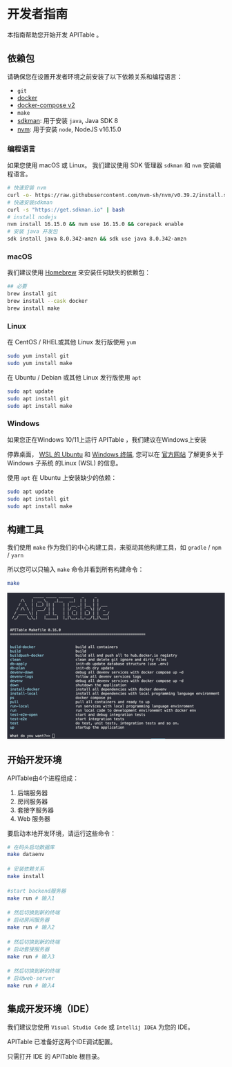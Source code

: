 # 开发者指南

本指南帮助您开始开发 APITable 。

## 依赖包

请确保您在设置开发者环境之前安装了以下依赖关系和编程语言：

- `git`
- [docker](https://docs.docker.com/engine/install/)
- [docker-compose v2](https://docs.docker.com/engine/install/)
- `make`
- [sdkman](https://sdkman.io/): 用于安装 `java`, Java SDK 8
- [nvm](https://github.com/nvm-sh/nvm): 用于安装 `node`, NodeJS v16.15.0


### 编程语言

如果您使用 macOS 或 Linux。 我们建议使用 SDK 管理器 `sdkman` 和 `nvm` 安装编程语言。

```bash
# 快速安装 nvm
curl -o- https://raw.githubusercontent.com/nvm-sh/nvm/v0.39.2/install.sh | bash
# 快速安装sdkman
curl -s "https://get.sdkman.io" | bash
# install nodejs 
nvm install 16.15.0 && nvm use 16.15.0 && corepack enable
# 安装 java 开发包
sdk install java 8.0.342-amzn && sdk use java 8.0.342-amzn
```

### macOS

我们建议使用 [Homebrew](https://brew.sh/) 来安装任何缺失的依赖包：

```bash
## 必要
brew install git
brew install --cask docker
brew install make
```

### Linux

在 CentOS / RHEL或其他 Linux 发行版使用 `yum`

```bash
sudo yum install git
sudo yum install make
```

在 Ubuntu / Debian 或其他 Linux 发行版使用 `apt`

```bash
sudo apt update
sudo apt install git
sudo apt install make
```


### Windows

如果您正在Windows 10/11上运行 APITable ，我们建议在Windows</a>上安装

停靠桌面， [WSL 的 Ubuntu](https://ubuntu.com/wsl) 和 [Windows 终端](https://aka.ms/terminal), 您可以在 [官方网站](https://learn.microsoft.com/en-us/windows/wsl) 了解更多关于 Windows 子系统 的Linux (WSL) 的信息。</p> 

使用 `apt` 在 Ubuntu 上安装缺少的依赖：



```bash
sudo apt update
sudo apt install git
sudo apt install make
```





## 构建工具

我们使用 `make` 作为我们的中心构建工具，来驱动其他构建工具，如 `gradle` / `npm` / `yarn`

所以您可以只输入 `make` 命令并看到所有构建命令：



```bash
make
```


![命令截图](../static/make.png)





## 开始开发环境

APITable由4个进程组成：

1. 后端服务器
2. 房间服务器
3. 套接字服务器
4. Web 服务器

要启动本地开发环境，请运行这些命令：



```bash
# 在码头启动数据库
make dataenv 

# 安装依赖关系
make install

#start backend服务器
make run # 输入1  

# 然后切换到新的终端
# 启动房间服务器
make run # 输入2

# 然后切换到新的终端
# 启动套接服务器
make run # 输入3  

# 然后切换到新的终端
# 启动web-server
make run # 输入4

```







## 集成开发环境（IDE）

我们建议您使用 `Visual Studio Code` 或 `Intellij IDEA` 为您的 IDE。

APITable 已准备好这两个IDE调试配置。

只需打开 IDE 的 APITable 根目录。
